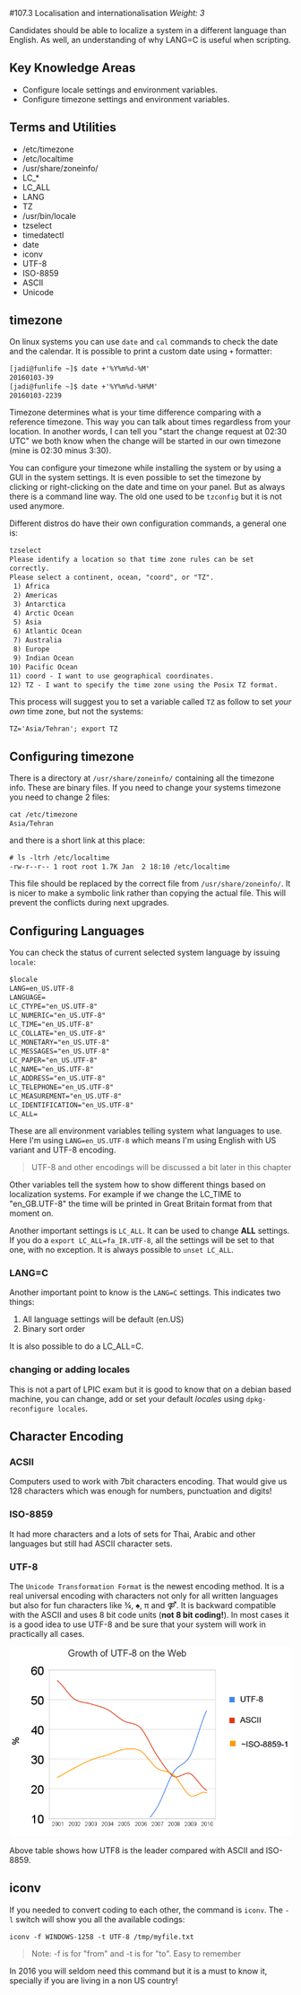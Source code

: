 #107.3 Localisation and internationalisation
*Weight: 3*

Candidates should be able to localize a system in a different language than English. As well, an understanding of why LANG=C is useful when scripting.

## Key Knowledge Areas
- Configure locale settings and environment variables.
- Configure timezone settings and environment variables.

## Terms and Utilities
- /etc/timezone
- /etc/localtime
- /usr/share/zoneinfo/
- LC_*
- LC_ALL
- LANG
- TZ
- /usr/bin/locale
- tzselect
- timedatectl
- date
- iconv
- UTF-8
- ISO-8859
- ASCII
- Unicode

## timezone
On linux systems you can use `date` and `cal` commands to check the date and the calendar. It is possible to print a custom date using `+` formatter:

````
[jadi@funlife ~]$ date +'%Y%m%d-%M'
20160103-39
[jadi@funlife ~]$ date +'%Y%m%d-%H%M'
20160103-2239
````


Timezone determines what is your time difference comparing with a reference timezone. This way you can talk about times regardless from your location. In another words, I can tell you "start the change request at 02:30 UTC" we both know when the change will be started in our own timezone (mine is 02:30 minus 3:30).

You can configure your timezone while installing the system or by using a GUI in the system settings. It is even possible to set the timezone by clicking or right-clicking on the date and time on your panel. But as always there is a command line way. The old one used to be ````tzconfig```` but it is not used anymore.

Different distros do have their own configuration commands, a general one is:


````
tzselect 
Please identify a location so that time zone rules can be set correctly.
Please select a continent, ocean, "coord", or "TZ".
 1) Africa
 2) Americas
 3) Antarctica
 4) Arctic Ocean
 5) Asia
 6) Atlantic Ocean
 7) Australia
 8) Europe
 9) Indian Ocean
10) Pacific Ocean
11) coord - I want to use geographical coordinates.
12) TZ - I want to specify the time zone using the Posix TZ format.
````

This process will suggest you to set a variable called ````TZ```` as follow to set *your own* time zone, but not the systems:

````
TZ='Asia/Tehran'; export TZ
````

## Configuring timezone
There is a directory at `/usr/share/zoneinfo/` containing all the timezone info. These are binary files. If you need to change your systems timezone you need to change 2 files:

````
cat /etc/timezone 
Asia/Tehran
````

and there is a short link at this place:

````
# ls -ltrh /etc/localtime 
-rw-r--r-- 1 root root 1.7K Jan  2 18:10 /etc/localtime
````
This file should be replaced by the correct file from `/usr/share/zoneinfo/`. It is nicer to make a symbolic link rather than copying the actual file. This will prevent the conflicts during next upgrades.

## Configuring Languages
You can check the status of current selected system language by issuing `locale`:

````
$locale
LANG=en_US.UTF-8
LANGUAGE=
LC_CTYPE="en_US.UTF-8"
LC_NUMERIC="en_US.UTF-8"
LC_TIME="en_US.UTF-8"
LC_COLLATE="en_US.UTF-8"
LC_MONETARY="en_US.UTF-8"
LC_MESSAGES="en_US.UTF-8"
LC_PAPER="en_US.UTF-8"
LC_NAME="en_US.UTF-8"
LC_ADDRESS="en_US.UTF-8"
LC_TELEPHONE="en_US.UTF-8"
LC_MEASUREMENT="en_US.UTF-8"
LC_IDENTIFICATION="en_US.UTF-8"
LC_ALL=
````

These are all environment variables telling system what languages to use. Here I'm using `LANG=en_US.UTF-8` which means I'm using English with US variant and UTF-8 encoding.

> UTF-8 and other encodings will be discussed a bit later in this chapter

Other variables tell the system how to show different things based on localization systems. For example if we change the LC_TIME to "en_GB.UTF-8" the time will be printed in Great Britain format from that moment on.

Another important settings is `LC_ALL`. It can be used to change **ALL** settings. If you do a `export LC_ALL=fa_IR.UTF-8`, all the settings will be set to that one, with no exception. It is always possible to `unset LC_ALL`.

### LANG=C
Another important point to know is the `LANG=C` settings. This indicates two things:

1. All language settings will be default (en.US)
2. Binary sort order

It is also possible to do a LC_ALL=C.

### changing or adding locales
This is not a part of LPIC exam but it is good to know that on a debian based machine, you can change, add or set your default *locales* using `dpkg-reconfigure locales`.

## Character Encoding
### ACSII
Computers used to work with 7bit characters encoding. That would give us 128 characters which was enough for numbers, punctuation and digits!

### ISO-8859
It had more characters and a lots of sets for Thai, Arabic and other languages but still had ASCII character sets.

### UTF-8
The `Unicode Transformation Format` is the newest encoding method. It is  a real universal encoding with characters not only for all written languages but also for fun characters like  ¾, ♠, π and ⚤. It is backward compatible with the ASCII and uses 8 bit code units (**not 8 bit coding!**). In most cases it is a good idea to use UTF-8 and be sure that your system will work in practically all cases.

![](UnicodeGrow.png)

Above table shows how UTF8 is the leader compared with ASCII and ISO-8859.

## iconv
If you needed to convert coding to each other, the command is `iconv`. The `-l` switch will show you all the available codings:

````
iconv -f WINDOWS-1258 -t UTF-8 /tmp/myfile.txt
````

> Note: -f is for "from" and -t is for "to". Easy to remember

In 2016 you will seldom need this command but it is a must to know it, specially if you are living in a non US country! 

